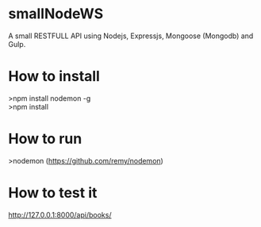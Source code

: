 # smallNodeWS
A small RESTFULL API using Nodejs, Expressjs, Mongoose (Mongodb) and Gulp.

# How to install

  \>npm install nodemon -g <br/>
  \>npm install

# How to run
  \>nodemon (https://github.com/remy/nodemon)
  
# How to test it
  http://127.0.0.1:8000/api/books/
